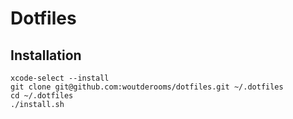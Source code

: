 # Dotfiles

## Installation

```
xcode-select --install
git clone git@github.com:woutderooms/dotfiles.git ~/.dotfiles
cd ~/.dotfiles
./install.sh
```
